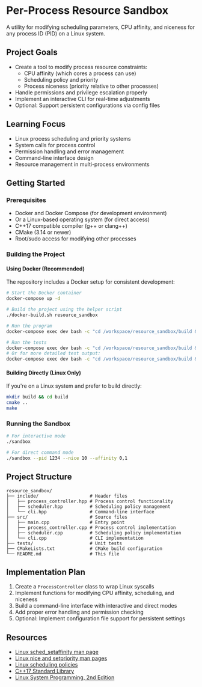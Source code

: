 # Per-Process Resource Sandbox

A utility for modifying scheduling parameters, CPU affinity, and niceness for any process ID (PID) on a Linux system.

## Project Goals

- Create a tool to modify process resource constraints:
  - CPU affinity (which cores a process can use)
  - Scheduling policy and priority
  - Process niceness (priority relative to other processes)
- Handle permissions and privilege escalation properly
- Implement an interactive CLI for real-time adjustments
- Optional: Support persistent configurations via config files

## Learning Focus

- Linux process scheduling and priority systems
- System calls for process control
- Permission handling and error management
- Command-line interface design
- Resource management in multi-process environments

## Getting Started

### Prerequisites

- Docker and Docker Compose (for development environment)
- Or a Linux-based operating system (for direct access)
- C++17 compatible compiler (g++ or clang++)
- CMake (3.14 or newer)
- Root/sudo access for modifying other processes

### Building the Project

#### Using Docker (Recommended)

The repository includes a Docker setup for consistent development:

```bash
# Start the Docker container
docker-compose up -d

# Build the project using the helper script
./docker-build.sh resource_sandbox

# Run the program
docker-compose exec dev bash -c "cd /workspace/resource_sandbox/build && ./sandbox"

# Run the tests
docker-compose exec dev bash -c "cd /workspace/resource_sandbox/build && ctest"
# Or for more detailed test output:
docker-compose exec dev bash -c "cd /workspace/resource_sandbox/build && ./tests/resource_sandbox_tests"
```

#### Building Directly (Linux Only)

If you're on a Linux system and prefer to build directly:

```bash
mkdir build && cd build
cmake ..
make
```

### Running the Sandbox

```bash
# For interactive mode
./sandbox

# For direct command mode
./sandbox --pid 1234 --nice 10 --affinity 0,1
```

## Project Structure

```
resource_sandbox/
├── include/                   # Header files
│   ├── process_controller.hpp # Process control functionality
│   ├── scheduler.hpp          # Scheduling policy management
│   └── cli.hpp                # Command-line interface
├── src/                       # Source files
│   ├── main.cpp               # Entry point
│   ├── process_controller.cpp # Process control implementation
│   ├── scheduler.cpp          # Scheduling policy implementation
│   └── cli.cpp                # CLI implementation
├── tests/                     # Unit tests
├── CMakeLists.txt             # CMake build configuration
└── README.md                  # This file
```

## Implementation Plan

1. Create a `ProcessController` class to wrap Linux syscalls
2. Implement functions for modifying CPU affinity, scheduling, and niceness
3. Build a command-line interface with interactive and direct modes
4. Add proper error handling and permission checking
5. Optional: Implement configuration file support for persistent settings

## Resources

- [Linux sched_setaffinity man page](https://man7.org/linux/man-pages/man2/sched_setaffinity.2.html)
- [Linux nice and setpriority man pages](https://man7.org/linux/man-pages/man2/setpriority.2.html)
- [Linux scheduling policies](https://man7.org/linux/man-pages/man7/sched.7.html)
- [C++17 Standard Library](https://en.cppreference.com/w/cpp/17)
- [Linux System Programming, 2nd Edition](https://www.oreilly.com/library/view/linux-system-programming/9781449341527/)
